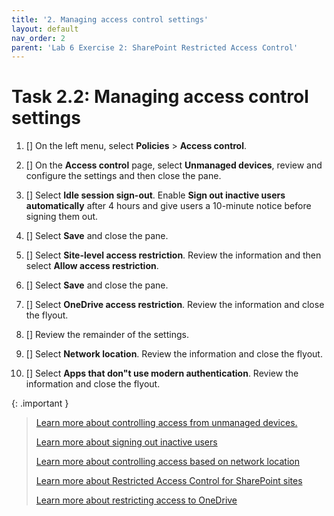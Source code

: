 ```yaml
---
title: '2. Managing access control settings'
layout: default
nav_order: 2
parent: 'Lab 6 Exercise 2: SharePoint Restricted Access Control'
---
```


# Task 2.2: Managing access control settings

1. [] On the left menu, select **Policies** > **Access control**.

1. [] On the **Access control** page, select **Unmanaged devices**, review and configure the settings and then close the pane.

1. [] Select **Idle session sign-out**. Enable **Sign out inactive users automatically** after 4 hours and give users a 10-minute notice before signing them out.

1. [] Select **Save** and close the pane.

1. [] Select **Site-level access restriction**. Review the information and then select **Allow access restriction**.

1. [] Select **Save** and close the pane.

1. [] Select **OneDrive access restriction**. Review the information and close the flyout.

1. [] Review the remainder of the settings.

1. [] Select **Network location**. Review the information and close the flyout.

1. [] Select **Apps that don"t use modern authentication**. Review the information and close the flyout.


{: .important }
> [Learn more about controlling access from unmanaged devices.](https://learn.microsoft.com/en-US/sharepoint/control-access-from-unmanaged-devices?WT.mc_id=365AdminCSH_spo "Learn more about controlling access from unmanaged devices.")
>
> [Learn more about signing out inactive users](https://learn.microsoft.com/en-US/sharepoint/sign-out-inactive-users?WT.mc_id=365AdminCSH_spo "Learn more about signing out inactive users")
>
> [Learn more about controlling access based on network location](https://learn.microsoft.com/en-US/sharepoint/control-access-based-on-network-location?WT.mc_id=365AdminCSH_spo "Learn more about controlling access based on network location")
>
> [Learn more about Restricted Access Control for SharePoint sites](https://learn.microsoft.com/en-US/sharepoint/restricted-access-control?WT.mc_id=365AdminCSH_spo "Learn more about Restricted Access Control for SharePoint sites")
>
> [Learn more about restricting access to OneDrive](https://learn.microsoft.com/en-US/onedrive/limit-access?WT.mc_id=365AdminCSH_spo "Learn more about restricting access to OneDrive")
